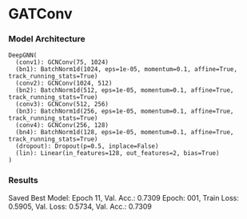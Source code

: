 # GATConv

### Model Architecture

    DeepGNN(
      (conv1): GCNConv(75, 1024)
      (bn1): BatchNorm1d(1024, eps=1e-05, momentum=0.1, affine=True, track_running_stats=True)
      (conv2): GCNConv(1024, 512)
      (bn2): BatchNorm1d(512, eps=1e-05, momentum=0.1, affine=True, track_running_stats=True)
      (conv3): GCNConv(512, 256)
      (bn3): BatchNorm1d(256, eps=1e-05, momentum=0.1, affine=True, track_running_stats=True)
      (conv4): GCNConv(256, 128)
      (bn4): BatchNorm1d(128, eps=1e-05, momentum=0.1, affine=True, track_running_stats=True)
      (dropout): Dropout(p=0.5, inplace=False)
      (lin): Linear(in_features=128, out_features=2, bias=True)
    )

### Results

Saved Best Model: Epoch 11, Val. Acc.: 0.7309
Epoch: 001, Train Loss: 0.5905, Val. Loss: 0.5734, Val. Acc.: 0.7309
